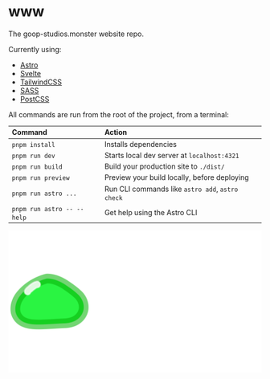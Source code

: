 # www

The goop-studios.monster website repo.

Currently using:

- [Astro](https://astro.build)
- [Svelte](https://svelte.dev)
- [TailwindCSS](https://tailwindcss.com)
- [SASS](https://sass-lang.com/)
- [PostCSS](https://postcss.org/)





All commands are run from the root of the project, from a terminal:

| Command                    | Action                                           |
| :------------------------- | :----------------------------------------------- |
| `pnpm install`             | Installs dependencies                            |
| `pnpm run dev`             | Starts local dev server at `localhost:4321`      |
| `pnpm run build`           | Build your production site to `./dist/`          |
| `pnpm run preview`         | Preview your build locally, before deploying     |
| `pnpm run astro ...`       | Run CLI commands like `astro add`, `astro check` |
| `pnpm run astro -- --help` | Get help using the Astro CLI                     |


![Goop Studios Logo](https://raw.githubusercontent.com/goop-studios/.github/main/resources/big_icon_green.png)